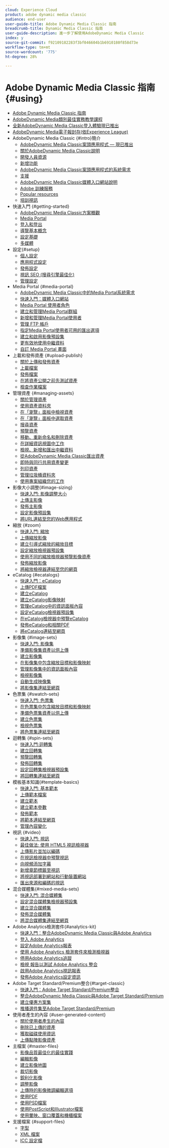 ```yaml
---
cloud: Experience Cloud
product: adobe dynamic media classic
audience: end-user
user-guide-title: Adobe Dynamic Media Classic 指南
breadcrumb-title: Dynamic Media Classic 指南
user-guide-description: 進一步了解使用AdobeDynamic Media Classic
index: y
source-git-commit: f92109182283f3bf046604b1b6910180f858d73e
workflow-type: tm+mt
source-wordcount: '775'
ht-degree: 28%

---
```



# Adobe Dynamic Media Classic 指南 {#using}

+ [Adobe Dynamic Media Classic 指南](home.md)
+ [AdobeDynamic Media類別最佳實務教學課程](https://experienceleague.adobe.com/docs/experience-manager-learn/dynamic-media-classic-tutorial/overview.html)
+ [全新AdobeDynamic Media Classic登入體驗現已推出](new-ui-2020.md)
+ [AdobeDynamic Media電子報封存(依Experience League)](dynamic-media-newsletter.md)
+ AdobeDynamic Media Classic {#intro}簡介
   + [AdobeDynamic Media Classic案頭應用程式 — 現已推出](dynamic-media-classic-desktop-app.md)
   + [關於AdobeDynamic Media Classic說明](introduction.md)
   + [開發人員資源](developer-resources.md)
   + [新增功能](whats-new.md)
   + [AdobeDynamic Media Classic案頭應用程式的系統需求](system-requirements.md)
   + [支援](support.md)
   + [AdobeDynamic Media Classic媒體入口網站說明](help-dmc-media-portal.md)
   + [Adobe 訓練服務](training-services.md)
   + [Popular resources](popular-resources.md)
   + [培訓視訊](training-videos.md)
+ 快速入門 {#getting-started}
   + [AdobeDynamic Media Classic方案概觀](dmc-platform-overview.md)
   + [Media Portal](media-portal.md)
   + [登入和登出](signing-out.md)
   + [導覽基本概念](navigation-basics.md)
   + [設定基礎](setup-basics.md)
   + [多媒體](rich-media.md)
+ 設定{#setup}
   + [個人設定](personal-setup.md)
   + [應用程式設定](application-setup.md)
   + [發佈設定](publish-setup.md)
   + [視訊 SEO (搜尋引擎最佳化)](video-seo-search-engine-optimization.md)
   + [管理設定](administration-setup.md)
+ Media Portal {#media-portal}
   + [AdobeDynamic Media Classic中的Media Portal系統需求](system-requirements-media-portal.md)
   + [快速入門：媒體入口網站](quick-start-media-portal-administration.md)
   + [Media Portal 使用者角色](media-portal-user-roles.md)
   + [建立和管理Media Portal群組](creating-media-portal-groups.md)
   + [新增和管理Media Portal使用者](adding-media-portal-users.md)
   + [管理 FTP 帳戶](ftp-accounts.md)
   + [指定Media Portal使用者可用的匯出選項](specifying-export-options-available-media.md)
   + [建立和啟用影像預設集](creating-enabling-image-presets.md)
   + [更有效地使用中繼資料](making-efficient-metadata.md)
   + [自訂 Media Portal 畫面](customizing-media-portal-screen.md)
+ 上載和發佈資產 {#upload-publish}
   + [關於上傳和發佈資產](about-asset-upload-publish.md)
   + [上載檔案](uploading-files.md)
   + [發佈檔案](publishing-files.md)
   + [在將資產公開之前先測試資產](testing-assets-making-them-public.md)
   + [檢查作業檔案](checking-job-files.md)
+ 管理資產 {#managing-assets}
   + [關於管理資產](about-managing-assets.md)
   + [使用資產資料夾](asset-folders.md)
   + [在「瀏覽」面板中檢視資產](viewing-assets-browse-panel.md)
   + [在「瀏覽」面板中選取資產](selecting-assets-browse-panel.md)
   + [搜尋資產](searching-assets.md)
   + [預覽資產](previewing-asset.md)
   + [移動、重新命名和刪除資產](moving-renaming-deleting-assets.md)
   + [在詳細資訊視圖中工作](detail-view.md)
   + [檢視、新增和匯出中繼資料](viewing-adding-exporting-metadata.md)
   + [從AdobeDynamic Media Classic匯出資產](exporting-assets-from-dmc.md)
   + [即時與同行共用資產變更](sharing-asset-changes-peers-real.md)
   + [列印資產](printing-assets.md)
   + [管理垃圾桶資料夾](trash-folder.md)
   + [使用專案組織您的工作](organizing-projects.md)
+ 影像大小調整{#image-sizing}
   + [快速入門: 影像調整大小](quick-start-image-sizing.md)
   + [上傳主影像](uploading-master-images.md)
   + [發佈主影像](publishing-master-images.md)
   + [設定影像預設集](setting-image-presets.md)
   + [將URL連結至您的Web應用程式](linking-urls-web-application.md)
+ 縮放 {#zoom}
   + [快速入門: 縮放](quick-start-zoom.md)
   + [上傳縮放影像](uploading-zoom-images.md)
   + [建立引導式縮放的縮放目標](creating-zoom-targets-guided-zoom.md)
   + [設定縮放檢視器預設集](setting-zoom-viewer-presets.md)
   + [使用不同的縮放檢視器預覽影像資產](previewing-image-assets-different-zoom.md)
   + [發佈縮放影像](publishing-zoom-images.md)
   + [將縮放檢視器連結至您的網頁](linking-zoom-viewers-web-pages.md)
+ eCatalog {#ecatalogs}
   + [快速入門：eCatalog](quick-start-ecatalog.md)
   + [上傳PDF檔案](uploading-pdf-files.md)
   + [建立eCatalog](creating-ecatalog.md)
   + [建立eCatalog影像映射](creating-ecatalog-image-maps.md)
   + [管理eCatalog中的資訊面板內容](info-panel-content-ecatalog.md)
   + [設定eCatalog檢視器預設集](setting-ecatalog-viewer-presets.md)
   + [在eCatalog檢視器中預覽eCatalog](previewing-ecatalogs-ecatalog-viewer.md)
   + [發佈eCatalog和相關PDF](publishing-ecatalogs-associated-pdfs.md)
   + [將eCatalog連結至網頁](linking-ecatalog-web-page.md)
+ 影像集 {#image-sets}
   + [快速入門: 影像集](quick-start-image-sets.md)
   + [準備影像集資產以供上傳](preparing-image-set-assets-upload.md)
   + [建立影像集](creating-image-set.md)
   + [在影像集中包含縮放目標和影像映射](including-zoom-targets-image-maps-image-sets.md)
   + [管理影像集中的資訊面板內容](info-panel-content-image-sets.md)
   + [檢視影像集](viewing-image-sets.md)
   + [自動生成映像集](automated-image-set-generation.md)
   + [將影像集連結至網頁](linking-image-set-web-page.md)
+ 色票集 {#swatch-sets}
   + [快速入門: 色票集](quick-start-swatch-sets.md)
   + [在色票集中包含縮放目標和影像映射](including-zoom-targets-image-maps-swatch-sets.md)
   + [準備色票集資產以供上傳](preparing-swatch-set-assets-upload.md)
   + [建立色票集](creating-swatch-set.md)
   + [檢視色票集](viewing-swatch-sets.md)
   + [將色票集連結至網頁](linking-swatch-set-web-page.md)
+ 迴轉集 {#spin-sets}
   + [快速入門:迴轉集](quick-start-spin-sets.md)
   + [建立回轉集](creating-spin-set.md)
   + [預覽回轉集](previewing-spin-set.md)
   + [發佈回轉集](publishing-spin-set.md)
   + [設定回轉集檢視器預設集](setting-spin-set-viewer-presets.md)
   + [將回轉集連結至網頁](linking-spin-set-web-page.md)
+ 模板基本知識{#template-basics}
   + [快速入門: 基本範本](quick-start-template-basics.md)
   + [上傳範本檔案](uploading-template-files.md)
   + [建立範本](creating-template.md)
   + [建立範本參數](creating-template-parameters.md)
   + [發佈範本](publishing-templates.md)
   + [將範本連結至網頁](linking-template-web-page.md)
   + [管理內容變化](content-variations.md)
+ 視訊 {#video}
   + [快速入門: 視訊](quick-start-video.md)
   + [最佳做法: 使用 HTML5 視訊檢視器](best-practice-using-html5-video.md)
   + [上傳影片並加以編碼](uploading-encoding-videos.md)
   + [在視訊檢視器中預覽視訊](previewing-videos-video-viewer.md)
   + [向視頻添加字幕](adding-captions-video.md)
   + [新增章節標籤至視訊](adding-chapter-markers-video.md)
   + [將視訊部署到網站和行動裝置網站](deploying-video-websites-mobile-sites.md)
   + [匯出來源和編碼的視訊](exporting-source-encoded-videos.md)
+ 混合媒體集{#mixed-media-sets}
   + [快速入門: 混合媒體集](quick-start-mixed-media-sets.md)
   + [設定混合媒體集檢視器預設集](setting-mixed-media-set-viewer.md)
   + [建立混合媒體集](creating-mixed-media-set.md)
   + [發佈混合媒體集](publishing-mixed-media-set.md)
   + [將混合媒體集連結至網頁](linking-mixed-media-set-web.md)
+ Adobe Analytics檢測套件{#analytics-kit}
   + [快速入門：整合AdobeDynamic Media Classic與Adobe Analytics](quick-start-integrating-dmc-analytics.md)
   + [登入 Adobe Analytics](log-analytics.md)
   + [設定Adobe Analytics報表](configuring-analytics-reports.md)
   + [使用 Adobe Analytics 檢測套件來檢測檢視器](instrumenting-viewer-using-analytics-instrumentation.md)
   + [停用Adobe Analytics追蹤](disabling-analytics-tracking.md)
   + [檢視 報告以測試 Adobe Analytics 整合](testing-integration-viewing-analytics-report.md)
   + [啟用Adobe Analytics視訊報表](enabling-analytics-video-reports.md)
   + [發佈Adobe Analytics設定資訊](publishing-analytics-configuration-information.md)
+ Adobe Target Standard/Premium整合{#target-classic}
   + [快速入門：Adobe Target Standard/Premium整合](quick-start-target-integration.md)
   + [整合AdobeDynamic Media Classic與Adobe Target Standard/Premium](integrating-dmc-with-target.md)
   + [建立優惠方案集](creating-offer-set.md)
   + [推播選件集至Adobe Target Standard/Premium](pushing-offer-sets-target.md)
+ 使用者產生的內容 {#user-generated-content}
   + [關於使用者產生的內容](about-ugc.md)
   + [刪除已上傳的資產](deleting-uploaded-asset.md)
   + [獲取磁碟使用資訊](getting-disk-usage-information.md)
   + [上傳點陣影像資產](uploading-image-asset-or-vector.md)
+ 主檔案 {#master-files}
   + [影像品質最佳化的最佳實踐](best-practices-optimizing-quality-images.md)
   + [編輯影像](editing-images.md)
   + [建立影像地圖](creating-image-maps.md)
   + [裁切影像](cropping-image.md)
   + [銳利化影像](sharpening-image.md)
   + [調整影像](adjusting-image.md)
   + [上傳時的影像微調編輯選項](image-editing-options-upload.md)
   + [使用PDF](pdfs.md)
   + [使用PSD檔案](psd-files.md)
   + [使用PostScript和Illustrator檔案](postscript-illustrator-files.md)
   + [使用暈映、窗口覆蓋和機櫃檔案](vignette-window-covering-cabinet-files.md)
+ 支援檔案 {#support-files}
   + [字型](fonts.md)
   + [XML 檔案](xml-files.md)
   + [ICC 設定檔](icc-profiles.md)

